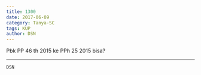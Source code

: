 ```yaml
---
title: 1300
date: 2017-06-09
category: Tanya-SC
tags: KUP
author: DSN
---
```


Pbk PP 46 th 2015 ke PPh 25 2015 bisa?

---



`DSN`
